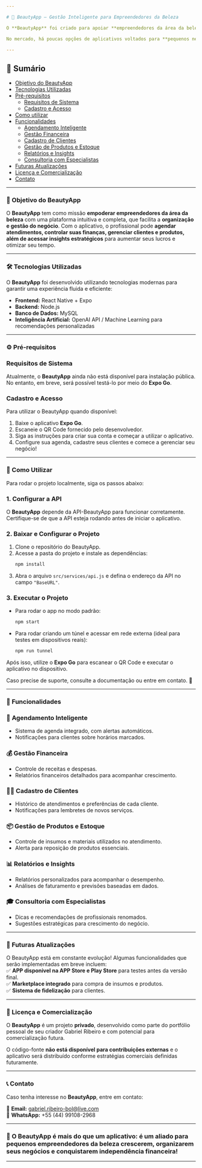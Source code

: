 ```yaml
---

# 💄 BeautyApp – Gestão Inteligente para Empreendedores da Beleza  

O **BeautyApp** foi criado para apoiar **empreendedores da área da beleza**, oferecendo ferramentas para **gestão eficiente, organização financeira e crescimento profissional**.  

No mercado, há poucas opções de aplicativos voltados para **pequenos negócios de beleza**. Com a orientação de **profissionais renomados** e tecnologia de ponta, o **BeautyApp** permite que **maquiadoras, designers de sobrancelhas, manicures e outros profissionais** gerenciem seus negócios de forma independente, aumentando seus lucros e otimizando seu tempo para equilibrar vida profissional e pessoal.  

---
```


## 📌 Sumário  

- [Objetivo do BeautyApp](#objetivo-do-beautyapp)  
- [Tecnologias Utilizadas](#tecnologias-utilizadas)  
- [Pré-requisitos](#pré-requisitos)  
  * [Requisitos de Sistema](#requisitos-de-sistema)  
  * [Cadastro e Acesso](#cadastro-e-acesso)  
- [Como utilizar](#como-utilizar)  
- [Funcionalidades](#funcionalidades)  
  * [Agendamento Inteligente](#agendamento-inteligente)  
  * [Gestão Financeira](#gestão-financeira)  
  * [Cadastro de Clientes](#cadastro-de-clientes)  
  * [Gestão de Produtos e Estoque](#gestão-de-produtos-e-estoque)  
  * [Relatórios e Insights](#relatórios-e-insights)  
  * [Consultoria com Especialistas](#consultoria-com-especialistas)  
- [Futuras Atualizações](#futuras-atualizações)  
- [Licença e Comercialização](#licença-e-comercialização)  
- [Contato](#contato)  

---

### 🎯 Objetivo do BeautyApp  

O **BeautyApp** tem como missão **empoderar empreendedores da área da beleza** com uma plataforma intuitiva e completa, que facilita a **organização e gestão do negócio**. Com o aplicativo, o profissional pode **agendar atendimentos, controlar suas finanças, gerenciar clientes e produtos, além de acessar insights estratégicos** para aumentar seus lucros e otimizar seu tempo.  

---

### 🛠 Tecnologias Utilizadas  

O **BeautyApp** foi desenvolvido utilizando tecnologias modernas para garantir uma experiência fluida e eficiente:  

- **Frontend:** React Native + Expo  
- **Backend:** Node.js  
- **Banco de Dados:** MySQL  
- **Inteligência Artificial:** OpenAI API / Machine Learning para recomendações personalizadas

---

### ⚙️ Pré-requisitos  

### **Requisitos de Sistema**  

Atualmente, o **BeautyApp** ainda não está disponível para instalação pública. No entanto, em breve, será possível testá-lo por meio do **Expo Go**.

### **Cadastro e Acesso**  

Para utilizar o BeautyApp quando disponível:  
1. Baixe o aplicativo **Expo Go**.  
2. Escaneie o QR Code fornecido pelo desenvolvedor.
3. Siga as instruções para criar sua conta e começar a utilizar o aplicativo.
4. Configure sua agenda, cadastre seus clientes e comece a gerenciar seu negócio!  

---

### 📲 Como Utilizar  

Para rodar o projeto localmente, siga os passos abaixo:  

### **1. Configurar a API**  
O **BeautyApp** depende da API-BeautyApp para funcionar corretamente. Certifique-se de que a API esteja rodando antes de iniciar o aplicativo.  

### **2. Baixar e Configurar o Projeto**  
1. Clone o repositório do BeautyApp.  
2. Acesse a pasta do projeto e instale as dependências:  
   ```sh
   npm install
   ```
3. Abra o arquivo `src/services/api.js` e defina o endereço da API no campo `"BaseURL"`.  

### **3. Executar o Projeto**  
- Para rodar o app no modo padrão:  
  ```sh
  npm start
  ```
- Para rodar criando um túnel e acessar em rede externa (ideal para testes em dispositivos reais):  
  ```sh
  npm run tunnel
  ```

Após isso, utilize o **Expo Go** para escanear o QR Code e executar o aplicativo no dispositivo.  

Caso precise de suporte, consulte a documentação ou entre em contato. 🚀

---

### 🚀 Funcionalidades  

### 📅 **Agendamento Inteligente**  
- Sistema de agenda integrado, com alertas automáticos.  
- Notificações para clientes sobre horários marcados.  

### 💰 **Gestão Financeira**  
- Controle de receitas e despesas.  
- Relatórios financeiros detalhados para acompanhar crescimento.  

### 👩‍💼 **Cadastro de Clientes**  
- Histórico de atendimentos e preferências de cada cliente.  
- Notificações para lembretes de novos serviços.  

### 📦 **Gestão de Produtos e Estoque**  
- Controle de insumos e materiais utilizados no atendimento.  
- Alerta para reposição de produtos essenciais.  

### 📊 **Relatórios e Insights**  
- Relatórios personalizados para acompanhar o desempenho.  
- Análises de faturamento e previsões baseadas em dados.  

### 🎓 **Consultoria com Especialistas**  
- Dicas e recomendações de profissionais renomados.  
- Sugestões estratégicas para crescimento do negócio.  

---

### 🔮 Futuras Atualizações  

O BeautyApp está em constante evolução! Algumas funcionalidades que serão implementadas em breve incluem:  
✅ **APP disponivel na APP Store e Play Store** para testes antes da versão final.  
✅ **Marketplace integrado** para compra de insumos e produtos.  
✅ **Sistema de fidelização** para clientes.  

---

### 📜 Licença e Comercialização  

O **BeautyApp** é um projeto **privado**, desenvolvido como parte do portfólio pessoal de seu criador Gabriel Ribeiro e com potencial para comercialização futura.  

O código-fonte **não está disponível para contribuições externas** e o aplicativo será distribuído conforme estratégias comerciais definidas futuramente.  

---

### 📞 Contato  

Caso tenha interesse no **BeautyApp**, entre em contato:  

📧 **Email:** gabriel.ribeiro-bol@live.com  
📱 **WhatsApp:** +55 (44) 99108-2968  

---

### 🚀 O **BeautyApp** é mais do que um aplicativo: é um **aliado para pequenos empreendedores da beleza crescerem, organizarem seus negócios e conquistarem independência financeira!**  

---

